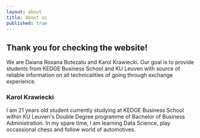 ```yaml
---
layout: about
title: About us
published: true
---
```

## Thank you for checking the website!

We are Daiana Roxana Botezatu and Karol Krawiecki. Our goal is to provide students from KEDGE Business School and KU Leuven with source of reliable information on all technicalities of going through exchange experience.

### Karol Krawiecki

I am 21 years old student currently studying at KEDGE Business School within KU Leuven's Double Degree programme of Bachelor of Business Administration. In my spare time, I am learning Data Science, play occassional chess and follow world of automotives.

### 

